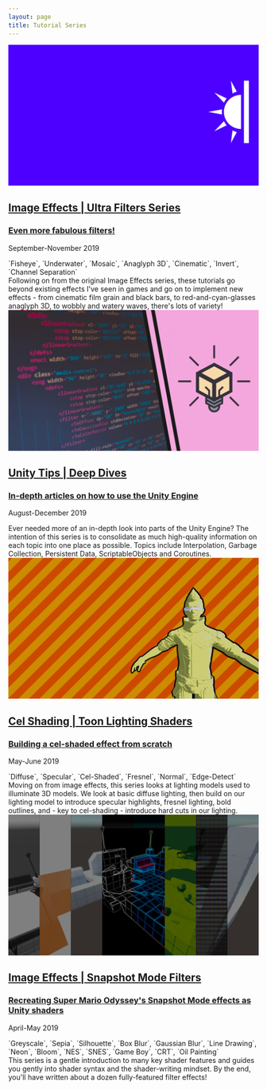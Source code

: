 ```yaml
---
layout: page
title: Tutorial Series
---
```


<div class="posts-list" markdown="0">
    <article class="post-preview">
        <a href="/2019-09-18-tut3-intro-ultra/">
            <img src="/img/tut3/intro-banner.jpg" class="post-bigimg"/>
            <h2 class="post-title">
                Image Effects | Ultra Filters Series
            </h2>
            <h3 class="post-subtitle">
                Even more fabulous filters!
            </h3>
        </a>
        <p class="post-meta">
            September-November 2019
        </p>
        <div class="post-entry">
            <span markdown="1">`Fisheye`, `Underwater`, `Mosaic`, `Anaglyph 3D`, `Cinematic`, `Invert`, `Channel Separation`</span>
            <br/>
            Following on from the original Image Effects series, these tutorials go beyond existing effects I've seen in games and go on to implement new effects - from cinematic film grain and black bars, to red-and-cyan-glasses anaglyph 3D, to wobbly and watery waves, there's lots of variety!
        </div>
    </article>
    <article class="post-preview">
        <a href="/2019-08-05-unity-tips-1-garbage-collection/">
            <img src="/img/unity-tips/part2-banner.jpg" class="post-bigimg"/>
            <h2 class="post-title">
                Unity Tips | Deep Dives
            </h2>
            <h3 class="post-subtitle">
                In-depth articles on how to use the Unity Engine
            </h3>
        </a>
        <p class="post-meta">
            August-December 2019
        </p>
        <div class="post-entry">
            Ever needed more of an in-depth look into parts of the Unity Engine? The intention of this series is to consolidate as much high-quality information on each topic into one place as possible. Topics include Interpolation, Garbage Collection, Persistent Data, ScriptableObjects and Coroutines.
        </div>
    </article>
    <article class="post-preview">
        <a href="/2019-05-29-tut2-intro/">
            <img src="/img/tut2/intro-banner.jpg" class="post-bigimg"/>
            <h2 class="post-title">
                Cel Shading | Toon Lighting Shaders
            </h2>
            <h3 class="post-subtitle">
                Building a cel-shaded effect from scratch
            </h3>
        </a>
        <p class="post-meta">
            May-June 2019
        </p>
        <div class="post-entry">
            <span markdown="1">`Diffuse`, `Specular`, `Cel-Shaded`, `Fresnel`, `Normal`, `Edge-Detect`</span>
            <br/>
            Moving on from image effects, this series looks at lighting models used to illuminate 3D models. We look at basic diffuse lighting, then build on our lighting model to introduce specular highlights, fresnel lighting, bold outlines, and - key to cel-shading - introduce hard cuts in our lighting.
        </div>
    </article>
    <article class="post-preview">
        <a href="/2019-04-24-tut1-intro-smo/">
            <img src="/img/tut1/intro-banner.jpg" class="post-bigimg"/>
            <h2 class="post-title">
                Image Effects | Snapshot Mode Filters
            </h2>
            <h3 class="post-subtitle">
                Recreating Super Mario Odyssey's Snapshot Mode effects as Unity shaders
            </h3>
        </a>
        <p class="post-meta">
            April-May 2019
        </p>
        <div class="post-entry">
            <span markdown="1">`Greyscale`, `Sepia`, `Silhouette`, `Box Blur`, `Gaussian Blur`, `Line Drawing`, `Neon`, `Bloom`, `NES`, `SNES`, `Game Boy`, `CRT`, `Oil Painting`</span>
            <br/>
            This series is a gentle introduction to many key shader features and guides you gently into shader syntax and the shader-writing mindset. By the end, you'll have written about a dozen fully-featured filter effects!
        </div>
    </article>
</div>
